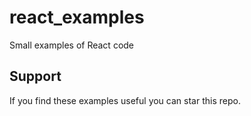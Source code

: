 # react_examples
Small examples of React code

## Support
If you find these examples useful you can star this repo.
